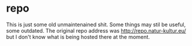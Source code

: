 repo
====

This is just some old unmaintenained shit. Some things may stil be useful, some outdated.
The original repo address was http://repo.natur-kultur.eu/ but I don't know what is being hosted there at the moment.
